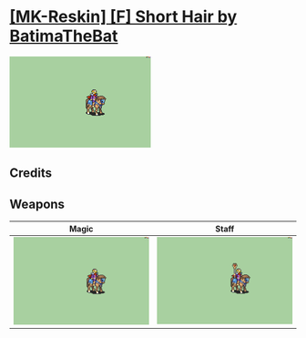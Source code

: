 # [\[MK-Reskin\] \[F\] Short Hair by BatimaTheBat](./)
 

<img src="./6.%20Magic/Magic_000.png" alt="[MK-Reskin] [F] Short Hair by BatimaTheBat standing" />

## Credits



## Weapons
 

|Magic |Staff |
|  :---: | :---: |
| <img alt="Magic animation" src="./6.%20Magic/Magic.gif" /> | <img alt="Staff animation" src="./7.%20Staff/Staff.gif" /> |
